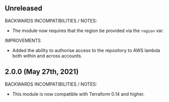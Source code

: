 ## Unreleased

BACKWARDS INCOMPATIBILITIES / NOTES:

* The module now requires that the region be provided via the `region` var.

IMPROVEMENTS

* Added the ability to authorise access to the repository to AWS lambda both
  within and across accounts.

## 2.0.0 (May 27th, 2021)

BACKWARDS INCOMPATIBILITIES / NOTES:

* This module is now compatible with Terraform 0.14 and higher.
